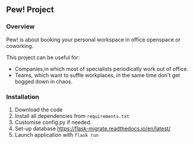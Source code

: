## Pew! Project
### Overview
Pew! is about booking your personal workspace in office openspace or coworking. 

This project can be useful for:
- Companies,in which most of specialists periodically work out of office.
- Teams, which want to suffle workplaces, in the same time don't get bogged down in chaos.

### Installation

1. Download the code
2. Install all dependencies from `requirements.txt`
3. Customise config.py if needed.
4. Set-up database https://flask-migrate.readthedocs.io/en/latest/
5. Launch application with `flask run`